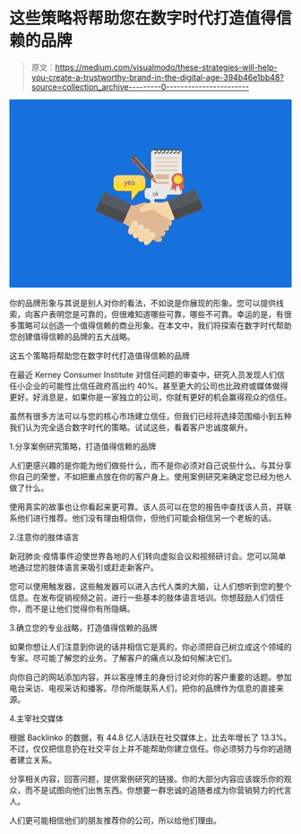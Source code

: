 # 这些策略将帮助您在数字时代打造值得信赖的品牌

> 原文：<https://medium.com/visualmodo/these-strategies-will-help-you-create-a-trustworthy-brand-in-the-digital-age-394b46e1bb48?source=collection_archive---------0----------------------->

![](img/4a4d26dc00c1169df0bc2cc6733271d9.png)

你的品牌形象与其说是别人对你的看法，不如说是你展现的形象。您可以提供线索，向客户表明您是可靠的，但很难知道哪些可靠，哪些不可靠。幸运的是，有很多策略可以创造一个值得信赖的商业形象。在本文中，我们将探索在数字时代帮助您创建值得信赖的品牌的五大战略。

这五个策略将帮助您在数字时代打造值得信赖的品牌

在最近 Kerney Consumer Institute 对信任问题的审查中，研究人员发现人们信任小企业的可能性比信任政府高出约 40%。甚至更大的公司也比政府或媒体做得更好。好消息是，如果你是一家独立的公司，你就有更好的机会赢得观众的信任。

虽然有很多方法可以与您的核心市场建立信任，但我们已经将选择范围缩小到五种我们认为完全适合数字时代的策略。试试这些，看着客户忠诚度飙升。

1.分享案例研究策略，打造值得信赖的品牌

人们更感兴趣的是你能为他们做些什么，而不是你必须对自己说些什么。与其分享你自己的荣誉，不如把重点放在你的客户身上。使用案例研究来确定您已经为他人做了什么。

使用真实的故事也让你看起来更可靠。该人员可以在您的报告中查找该人员，并联系他们进行推荐。他们没有理由相信你，但他们可能会相信另一个老板的话。

2.注意你的肢体语言

新冠肺炎·疫情事件迫使世界各地的人们转向虚拟会议和视频研讨会。您可以简单地通过您的肢体语言来吸引或赶走新客户。

您可以使用触发器，这些触发器可以进入古代人类的大脑，让人们想听到您的整个信息。在发布促销视频之前，进行一些基本的肢体语言培训。你想鼓励人们信任你，而不是让他们觉得你有所隐瞒。

3.确立您的专业战略，打造值得信赖的品牌

如果你想让人们注意到你说的话并相信它是真的，你必须把自己树立成这个领域的专家。尽可能了解您的业务。了解客户的痛点以及如何解决它们。

向你自己的网站添加内容，并以客座博主的身份讨论对你的客户重要的话题。参加电台采访、电视采访和播客。尽你所能联系人们，把你的品牌作为信息的直接来源。

4.主宰社交媒体

根据 Backlinko 的数据，有 44.8 亿人活跃在社交媒体上，比去年增长了 13.3%。不过，仅仅把信息扔在社交平台上并不能帮助你建立信任。你必须努力与你的追随者建立关系。

分享相关内容，回答问题，提供案例研究的链接。你的大部分内容应该娱乐你的观众，而不是试图向他们出售东西。你想要一群忠诚的追随者成为你营销努力的代言人。

人们更可能相信他们的朋友推荐你的公司，所以给他们理由。